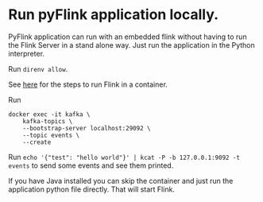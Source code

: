# Run pyFlink application locally.

PyFlink application can run with an embedded flink without having to run
the Flink Server in a stand alone way. Just run the application in the
Python interpreter.

Run `direnv allow`.

See [here](./platforms/flink/README.md) for the steps to run Flink in a container.

Run

```
docker exec -it kafka \
    kafka-topics \
    --bootstrap-server localhost:29092 \
    --topic events \
    --create
```

Run `echo '{"test": "hello world"}' | kcat -P -b 127.0.0.1:9092 -t events` to send some events and see them printed.

If you have Java installed you can skip the container and just run the
application python file directly. That will start Flink.
